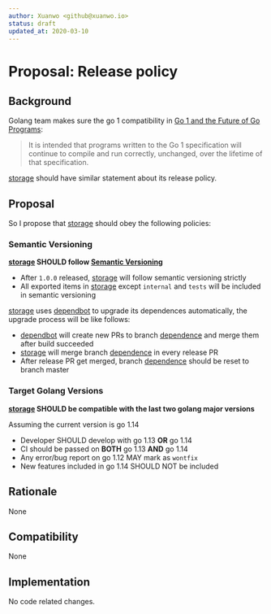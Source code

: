 ```yaml
---
author: Xuanwo <github@xuanwo.io>
status: draft
updated_at: 2020-03-10
---
```


# Proposal: Release policy

## Background

Golang team makes sure the go 1 compatibility in [Go 1 and the Future of Go Programs]:

> It is intended that programs written to the Go 1 specification will continue to compile and run correctly, unchanged, over the lifetime of that specification. 

[storage] should have similar statement about its release policy.

## Proposal

So I propose that [storage] should obey the following policies:

### Semantic Versioning

**[storage] SHOULD follow [Semantic Versioning](https://semver.org/)**

- After `1.0.0` released, [storage] will follow semantic versioning strictly
- All exported items in [storage] except `internal` and `tests` will be included in semantic versioning

[storage] uses [dependbot] to upgrade its dependences automatically, the upgrade process will be like follows:

- [dependbot] will create new PRs to branch [dependence] and merge them after build succeeded
- [storage] will merge branch [dependence] in every release PR
- After release PR get merged, branch [dependence] should be reset to branch master

### Target Golang Versions

**[storage] SHOULD be compatible with the last two golang major versions**

Assuming the current version is go 1.14

- Developer SHOULD develop with go 1.13 **OR** go 1.14
- CI should be passed on **BOTH** go 1.13 **AND** go 1.14
- Any error/bug report on go 1.12 MAY mark as `wontfix`
- New features included in go 1.14 SHOULD NOT be included

## Rationale

None

## Compatibility

None

## Implementation

No code related changes.

[Go 1 and the Future of Go Programs]: https://golang.org/doc/go1compat
[storage]: https://github.com/Xuanwo/storage
[dependbot]: https://dependabot.com/
[dependence]: https://github.com/Xuanwo/storage/tree/dependence